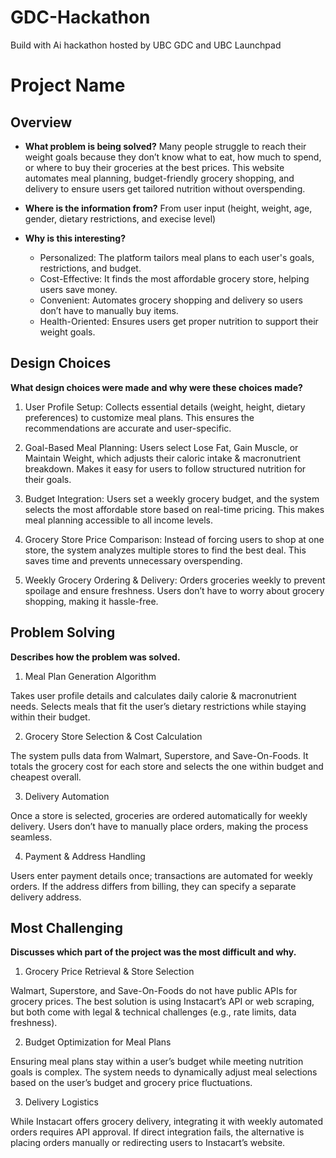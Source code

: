 # GDC-Hackathon
Build with Ai hackathon hosted by UBC GDC and UBC Launchpad 

# Project Name

## **Overview**
- **What problem is being solved?**
Many people struggle to reach their weight goals because they don’t know what to eat, how much to spend, or where to buy their groceries at the best prices. This website automates meal planning, budget-friendly grocery shopping, and delivery to ensure users get tailored nutrition without overspending.
  
- **Where is the information from?**
From user input (height, weight, age, gender, dietary restrictions, and execise level) 
  
- **Why is this interesting?**
    - Personalized: The platform tailors meal plans to each user's goals, restrictions, and budget.
    - Cost-Effective: It finds the most affordable grocery store, helping users save money.
    - Convenient: Automates grocery shopping and delivery so users don’t have to manually buy items.
    - Health-Oriented: Ensures users get proper nutrition to support their weight goals.
  
## **Design Choices**

**What design choices were made and why were these choices made?**

1. User Profile Setup:
Collects essential details (weight, height, dietary preferences) to customize meal plans.
This ensures the recommendations are accurate and user-specific.

2. Goal-Based Meal Planning:
Users select Lose Fat, Gain Muscle, or Maintain Weight, which adjusts their caloric intake & macronutrient breakdown.
Makes it easy for users to follow structured nutrition for their goals.

3. Budget Integration:
Users set a weekly grocery budget, and the system selects the most affordable store based on real-time pricing.
This makes meal planning accessible to all income levels.

4. Grocery Store Price Comparison:
Instead of forcing users to shop at one store, the system analyzes multiple stores to find the best deal.
This saves time and prevents unnecessary overspending.

5. Weekly Grocery Ordering & Delivery:
Orders groceries weekly to prevent spoilage and ensure freshness.
Users don’t have to worry about grocery shopping, making it hassle-free.

## **Problem Solving**
**Describes how the problem was solved.**

1. Meal Plan Generation Algorithm

Takes user profile details and calculates daily calorie & macronutrient needs.
Selects meals that fit the user’s dietary restrictions while staying within their budget.

2. Grocery Store Selection & Cost Calculation

The system pulls data from Walmart, Superstore, and Save-On-Foods.
It totals the grocery cost for each store and selects the one within budget and cheapest overall.

3. Delivery Automation

Once a store is selected, groceries are ordered automatically for weekly delivery.
Users don’t have to manually place orders, making the process seamless.

4. Payment & Address Handling

Users enter payment details once; transactions are automated for weekly orders.
If the address differs from billing, they can specify a separate delivery address.

## **Most Challenging**
**Discusses which part of the project was the most difficult and why.**
1. Grocery Price Retrieval & Store Selection

Walmart, Superstore, and Save-On-Foods do not have public APIs for grocery prices.
The best solution is using Instacart’s API or web scraping, but both come with legal & technical challenges (e.g., rate limits, data freshness).

2. Budget Optimization for Meal Plans

Ensuring meal plans stay within a user’s budget while meeting nutrition goals is complex.
The system needs to dynamically adjust meal selections based on the user’s budget and grocery price fluctuations.

3. Delivery Logistics

While Instacart offers grocery delivery, integrating it with weekly automated orders requires API approval.
If direct integration fails, the alternative is placing orders manually or redirecting users to Instacart’s website.
